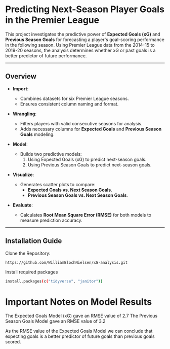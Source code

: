 # Predicting Next-Season Player Goals in the Premier League

This project investigates the predictive power of **Expected Goals (xG)** and **Previous Season Goals** for forecasting a player's goal-scoring performance in the following season. Using Premier League data from the 2014-15 to 2019-20 seasons, the analysis determines whether xG or past goals is a better predictor of future performance.

---

## Overview

- **Import**:
  - Combines datasets for six Premier League seasons.
  - Ensures consistent column naming and format.

- **Wrangling**:
  - Filters players with valid consecutive seasons for analysis.
  - Adds necessary columns for **Expected Goals** and **Previous Season Goals** modeling.

- **Model**:
  - Builds two predictive models:
    1. Using Expected Goals (xG) to predict next-season goals.
    2. Using Previous Season Goals to predict next-season goals.

- **Visualize**:
  - Generates scatter plots to compare:
    - **Expected Goals vs. Next Season Goals**.
    - **Previous Season Goals vs. Next Season Goals**.

- **Evaluate**:
  - Calculates **Root Mean Square Error (RMSE)** for both models to measure prediction accuracy.

---

## Installation Guide
Clone the Repository:
   ```bash
   https://github.com/WilliamBlochNielsen/xG-analysis.git
 ```
Install required packages
```bash
install.packages(c("tidyverse", "janitor"))
```
# Important Notes on Model Results
The Expected Goals Model (xG) gave an RMSE value of 2.7
The Previous Season Goals Model gave an RMSE value of 3.2

As the RMSE value of the Expected Goals Model we can conclude that expecting goals is a better predictor of future goals than previous goals scored. 
